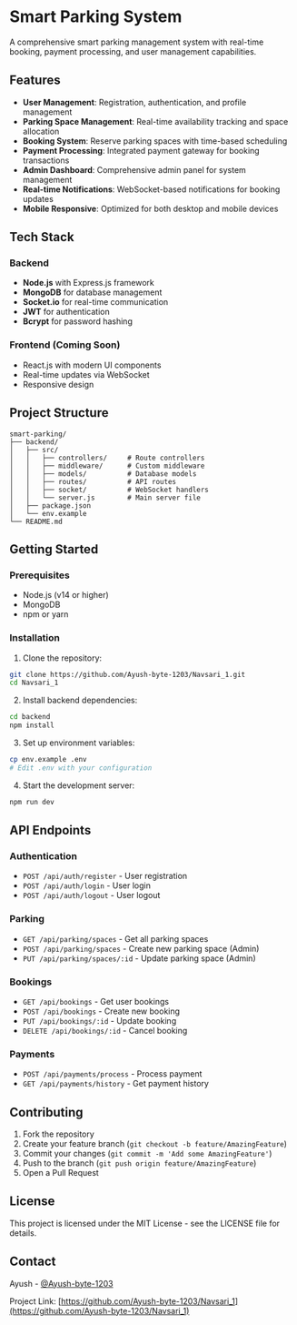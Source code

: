 # Smart Parking System

A comprehensive smart parking management system with real-time booking, payment processing, and user management capabilities.

## Features

- **User Management**: Registration, authentication, and profile management
- **Parking Space Management**: Real-time availability tracking and space allocation
- **Booking System**: Reserve parking spaces with time-based scheduling
- **Payment Processing**: Integrated payment gateway for booking transactions
- **Admin Dashboard**: Comprehensive admin panel for system management
- **Real-time Notifications**: WebSocket-based notifications for booking updates
- **Mobile Responsive**: Optimized for both desktop and mobile devices

## Tech Stack

### Backend
- **Node.js** with Express.js framework
- **MongoDB** for database management
- **Socket.io** for real-time communication
- **JWT** for authentication
- **Bcrypt** for password hashing

### Frontend (Coming Soon)
- React.js with modern UI components
- Real-time updates via WebSocket
- Responsive design

## Project Structure

```
smart-parking/
├── backend/
│   ├── src/
│   │   ├── controllers/     # Route controllers
│   │   ├── middleware/      # Custom middleware
│   │   ├── models/          # Database models
│   │   ├── routes/          # API routes
│   │   ├── socket/          # WebSocket handlers
│   │   └── server.js        # Main server file
│   ├── package.json
│   └── env.example
└── README.md
```

## Getting Started

### Prerequisites
- Node.js (v14 or higher)
- MongoDB
- npm or yarn

### Installation

1. Clone the repository:
```bash
git clone https://github.com/Ayush-byte-1203/Navsari_1.git
cd Navsari_1
```

2. Install backend dependencies:
```bash
cd backend
npm install
```

3. Set up environment variables:
```bash
cp env.example .env
# Edit .env with your configuration
```

4. Start the development server:
```bash
npm run dev
```

## API Endpoints

### Authentication
- `POST /api/auth/register` - User registration
- `POST /api/auth/login` - User login
- `POST /api/auth/logout` - User logout

### Parking
- `GET /api/parking/spaces` - Get all parking spaces
- `POST /api/parking/spaces` - Create new parking space (Admin)
- `PUT /api/parking/spaces/:id` - Update parking space (Admin)

### Bookings
- `GET /api/bookings` - Get user bookings
- `POST /api/bookings` - Create new booking
- `PUT /api/bookings/:id` - Update booking
- `DELETE /api/bookings/:id` - Cancel booking

### Payments
- `POST /api/payments/process` - Process payment
- `GET /api/payments/history` - Get payment history

## Contributing

1. Fork the repository
2. Create your feature branch (`git checkout -b feature/AmazingFeature`)
3. Commit your changes (`git commit -m 'Add some AmazingFeature'`)
4. Push to the branch (`git push origin feature/AmazingFeature`)
5. Open a Pull Request

## License

This project is licensed under the MIT License - see the LICENSE file for details.

## Contact

Ayush - [@Ayush-byte-1203](https://github.com/Ayush-byte-1203)

Project Link: [https://github.com/Ayush-byte-1203/Navsari_1](https://github.com/Ayush-byte-1203/Navsari_1) 